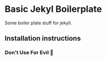 # Basic Jekyl Boilerplate

Some boiler plate stuff for jekyll.

## Installation instructions


### Don't Use For Evil 💖

